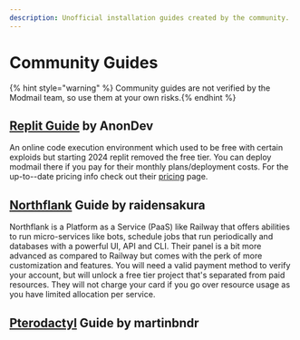 ```yaml
---
description: Unofficial installation guides created by the community.
---
```


# Community Guides

{% hint style="warning" %}
Community guides are not verified by the Modmail team, so use them at your own risks.{% endhint %}

## [Replit Guide](https://gist.github.com/anondev-sudo/24978429b85b44348bcff5c0885afe82) by AnonDev

An online code execution environment which used to be free with certain exploids but starting 2024 replit removed the free tier. You can deploy modmail there if you pay for their monthly plans/deployment costs. For the up-to--date pricing info check out their [pricing](https://replit.com/pricing) page.

## [Northflank](https://blog.project-mei.xyz/posts/2023-08-02-hosting-modmail-on-northflank.html) Guide by raidensakura

Northflank is a Platform as a Service (PaaS) like Railway that offers abilities to run micro-services like bots, schedule jobs that run periodically and databases with a powerful UI, API and CLI. Their panel is a bit more advanced as compared to Railway but comes with the perk of more customization and features. You will need a valid payment method to verify your account, but will unlock a free tier project that's separated from paid resources. They will not charge your card if you go over resource usage as you have limited allocation per service.

## [Pterodactyl](https://martinbndr.gitbook.io/modmail-hosting-on-pterodactyl/) Guide by martinbndr
